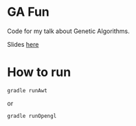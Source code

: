 GA Fun
==

Code for my talk about Genetic Algorithms.

Slides [here](https://docs.google.com/presentation/d/19vZHiI2DA6N-A4hrUChisa8uhVidlZtfVCcll61tOFA/edit?usp=sharing) 

How to run
===

`gradle runAwt`

or

`gradle runOpengl`


